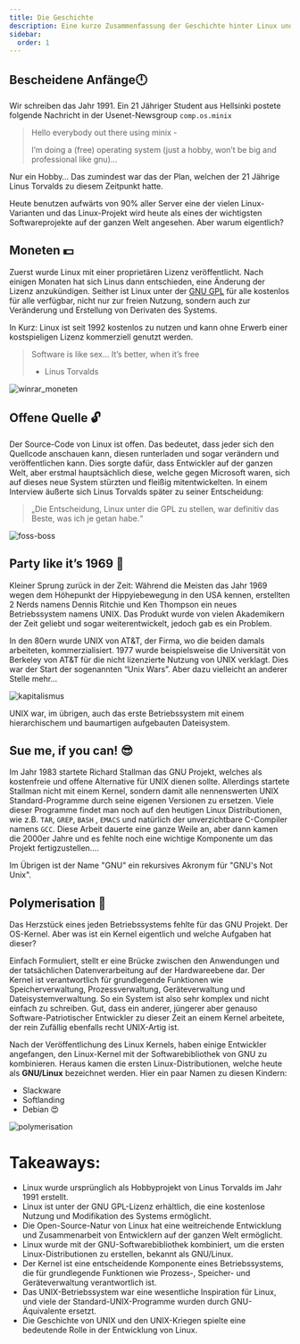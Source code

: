 ```yaml
---
title: Die Geschichte
description: Eine kurze Zusammenfassung der Geschichte hinter Linux und der Open-Source Community.
sidebar:
  order: 1
---
```



## Bescheidene Anfänge🕛

Wir schreiben das Jahr 1991. Ein 21 Jähriger Student aus Hellsinki postete folgende Nachricht in der Usenet-Newsgroup `comp.os.minix`

> Hello everybody out there using minix -
> 
> I’m doing a (free) operating system (just a hobby, won’t be big and professional like gnu)…

Nur ein Hobby… Das zumindest war das der Plan, welchen der 21 Jährige Linus Torvalds zu diesem Zeitpunkt hatte.

Heute benutzen aufwärts von 90% aller Server eine der vielen Linux-Varianten und das Linux-Projekt wird heute als eines der wichtigsten Softwareprojekte auf der ganzen Welt angesehen. Aber warum eigentlich?

## Moneten 💵

Zuerst wurde Linux mit einer proprietären Lizenz veröffentlicht. Nach einigen Monaten hat sich Linus dann entschieden, eine Änderung der Lizenz anzukündigen. Seither ist Linux unter der [GNU GPL](https://de.wikipedia.org/wiki/GNU_General_Public_License) für alle kostenlos für alle verfügbar, nicht nur zur freien Nutzung, sondern auch zur Veränderung und Erstellung von Derivaten des Systems. 

In Kurz: Linux ist seit 1992 kostenlos zu nutzen und kann ohne Erwerb einer kostspieligen Lizenz kommerziell genutzt werden.

> Software is like sex…
> It’s better, when it’s free
> - Linus Torvalds

![winrar_moneten](../assets/winrar_moneten.png)

## Offene Quelle 🔓

Der Source-Code von Linux ist offen. Das bedeutet, dass jeder sich den Quellcode anschauen kann, diesen runterladen und sogar verändern und veröffentlichen kann. Dies sorgte dafür, dass Entwickler auf der ganzen Welt, aber erstmal hauptsächlich diese, welche gegen Microsoft waren, sich auf dieses neue System stürzten und fleißig mitentwickelten. In einem Interview äußerte sich Linus Torvalds später zu seiner Entscheidung: 

> „Die Entscheidung, Linux unter die GPL zu stellen, war definitiv das Beste, was ich je getan habe.“
> 

![foss-boss](../assets/foss-boss.jpg)

## Party like it’s 1969 🕺

Kleiner Sprung zurück in der Zeit: Während die Meisten das Jahr 1969 wegen dem Höhepunkt der Hippyiebewegung in den USA kennen, erstellten 2 Nerds namens Dennis Ritchie und Ken Thompson ein neues Betriebssystem namens UNIX. Das Produkt wurde von vielen Akademikern der Zeit geliebt und sogar weiterentwickelt, jedoch gab es ein Problem.

In den 80ern wurde UNIX von AT&T, der Firma, wo die beiden damals arbeiteten, kommerzialisiert. 1977 wurde beispielsweise die Universität von Berkeley von AT&T für die nicht lizenzierte Nutzung von UNIX verklagt. Dies war der Start der sogenannten “Unix Wars”.  Aber dazu vielleicht an anderer Stelle mehr…

![kapitalismus](../assets/kapitalismus.jpg)

UNIX war, im übrigen, auch das erste Betriebssystem mit einem hierarchischem und baumartigen aufgebauten Dateisystem.

## Sue me, if you can! 😎

Im Jahr 1983 startete Richard Stallman das GNU Projekt, welches als kostenfreie und offene Alternative für UNIX dienen sollte. Allerdings startete Stallman nicht mit einem Kernel, sondern damit alle nennenswerten UNIX Standard-Programme durch seine eigenen Versionen zu ersetzen. Viele dieser Programme findet man noch auf den heutigen Linux Distributionen, wie z.B. `TAR`, `GREP`, `BASH` , `EMACS` und natürlich der unverzichtbare C-Compiler namens `GCC`. Diese Arbeit dauerte eine ganze Weile an, aber dann kamen die 2000er Jahre und es fehlte noch eine wichtige Komponente um das Projekt fertigzustellen….

Im Übrigen ist der Name "GNU" ein rekursives Akronym für "GNU's Not Unix".

## Polymerisation 🫶

Das Herzstück eines jeden Betriebssystems fehlte für das GNU Projekt. Der OS-Kernel. Aber was ist ein Kernel eigentlich und welche Aufgaben hat dieser?

Einfach Formuliert, stellt er eine Brücke zwischen den Anwendungen und der tatsächlichen Datenverarbeitung auf der Hardwareebene dar. Der Kernel ist verantwortlich für grundlegende Funktionen wie Speicherverwaltung, Prozessverwaltung, Geräteverwaltung und Dateisystemverwaltung. So ein System ist also sehr komplex und nicht einfach zu schreiben. Gut, dass ein anderer, jüngerer aber genauso Software-Patriotischer Entwickler zu dieser Zeit an einem Kernel arbeitete, der rein Zufällig ebenfalls recht UNIX-Artig ist.

Nach der Veröffentlichung des Linux Kernels, haben einige Entwickler angefangen, den Linux-Kernel mit der Softwarebibliothek von GNU zu kombinieren. Heraus kamen die ersten Linux-Distributionen, welche heute als **GNU/Linux** bezeichnet werden. Hier ein paar Namen zu diesen Kindern:

- Slackware
- Softlanding
- Debian 😍

![polymerisation](../assets/polymerisation.png)

# Takeaways:

- Linux wurde ursprünglich als Hobbyprojekt von Linus Torvalds im Jahr 1991 erstellt.
- Linux ist unter der GNU GPL-Lizenz erhältlich, die eine kostenlose Nutzung und Modifikation des Systems ermöglicht.
- Die Open-Source-Natur von Linux hat eine weitreichende Entwicklung und Zusammenarbeit von Entwicklern auf der ganzen Welt ermöglicht.
- Linux wurde mit der GNU-Softwarebibliothek kombiniert, um die ersten Linux-Distributionen zu erstellen, bekannt als GNU/Linux.
- Der Kernel ist eine entscheidende Komponente eines Betriebssystems, die für grundlegende Funktionen wie Prozess-, Speicher- und Geräteverwaltung verantwortlich ist.
- Das UNIX-Betriebssystem war eine wesentliche Inspiration für Linux, und viele der Standard-UNIX-Programme wurden durch GNU-Äquivalente ersetzt.
- Die Geschichte von UNIX und den UNIX-Kriegen spielte eine bedeutende Rolle in der Entwicklung von Linux.
